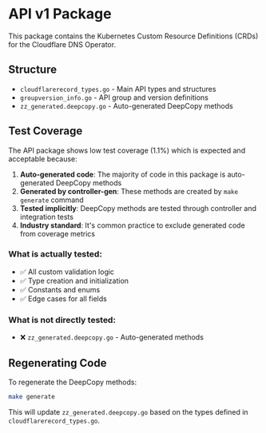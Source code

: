 # API v1 Package

This package contains the Kubernetes Custom Resource Definitions (CRDs) for the Cloudflare DNS Operator.

## Structure

- `cloudflarerecord_types.go` - Main API types and structures
- `groupversion_info.go` - API group and version definitions
- `zz_generated.deepcopy.go` - Auto-generated DeepCopy methods

## Test Coverage

The API package shows low test coverage (1.1%) which is expected and acceptable because:

1. **Auto-generated code**: The majority of code in this package is auto-generated DeepCopy methods
2. **Generated by controller-gen**: These methods are created by `make generate` command
3. **Tested implicitly**: DeepCopy methods are tested through controller and integration tests
4. **Industry standard**: It's common practice to exclude generated code from coverage metrics

### What is actually tested:

- ✅ All custom validation logic
- ✅ Type creation and initialization
- ✅ Constants and enums
- ✅ Edge cases for all fields

### What is not directly tested:

- ❌ `zz_generated.deepcopy.go` - Auto-generated methods

## Regenerating Code

To regenerate the DeepCopy methods:

```bash
make generate
```

This will update `zz_generated.deepcopy.go` based on the types defined in `cloudflarerecord_types.go`.
